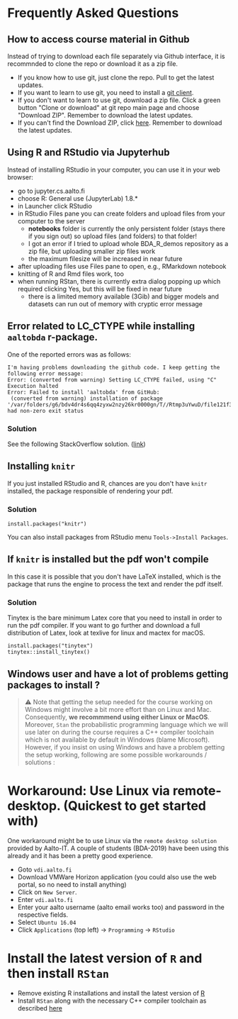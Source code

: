 # Frequently Asked Questions

## How to access course material in Github

Instead of trying to download each file separately via Github interface, it is recommnded to clone the repo or download it as a zip file.
 - If you know how to use git, just clone the repo. Pull to get the latest updates.
 - If you want to learn to use git, you need to install a [git client](https://www.google.com/search?q=git+clients&oq=git+client).
 - If you don't want to learn to use git, download a zip file. Click a green button "Clone or download" at git repo main page and choose "Download ZIP". Remember to download the latest updates.
 - If you can't find the Download ZIP, click [here](https://github.com/avehtari/BDA_course_Aalto/archive/master.zip). Remember to download the latest updates.

## Using R and RStudio via Jupyterhub

Instead of installing RStudio in your computer, you can use it in your web browser:
- go to jupyter.cs.aalto.fi
- choose R: General use (JupyterLab) 1.8.*
- in Launcher click RStudio
- in RStudio Files pane you can create folders and upload files from your computer to the server
  - **notebooks** folder is currently the only persistent folder (stays there if you sign out) so upload files (and folders) to that folder!
  - I got an error if I tried to upload whole BDA_R_demos repository as a zip file, but uploading smaller zip files work
  - the maximum filesize will be increased in near future
- after uploading files use Files pane to open, e.g., RMarkdown notebook
- knitting of R and Rmd files work, too
- when running RStan, there is currently extra dialog popping up which required clicking Yes, but this will be fixed in near future
  - there is a limited memory available (3Gib) and bigger models and datasets can run out of memory with cryptic error message

## Error related to LC_CTYPE while installing `aaltobda` r-package.
One of the reported errors was as follows:
```
I'm having problems downloading the github code. I keep getting the following error message:
Error: (converted from warning) Setting LC_CTYPE failed, using "C"
Execution halted
Error: Failed to install 'aaltobda' from GitHub:
 (converted from warning) installation of package '/var/folders/g6/bdv4dr4s6qq4zyxw2nzy26kr0000gn/T//Rtmp3uYwuD/file121f355845a3/aaltobda_0.1.tar.gz' had non-zero exit status
 ```

### Solution
See the following StackOverflow solution. ([link](https://stackoverflow.com/a/3909546))

## Installing `knitr`
If you just installed RStudio and R, chances are you don't have `knitr` installed, the package responsible of rendering your pdf.

### Solution
```{r}
install.packages("knitr")
```
You can also install packages from RStudio menu `Tools->Install Packages`.

## If `knitr` is installed but the pdf won't compile
In this case it is possible that you don't have LaTeX installed, which is the package that runs the engine to process the text and render the pdf itself.

### Solution
Tinytex is the bare minimum Latex core that you need to install in order to run the pdf compiler. If you want to go further and download a full distribution of Latex, look at texlive for linux and mactex for macOS.

```{r}
install.packages("tinytex")
tinytex::install_tinytex()
```

## Windows user and have a lot of problems getting packages to install ?

> ⚠️ Note that getting the setup needed for the course working on Windows might involve a bit more effort than on Linux and Mac. Consequently, **we recommmend using either Linux or MacOS**.
> Moreover, `Stan` the probabilistic programming language which we will use later on during the course requires a C++ compiler toolchain which is not available by default in Windows (blame Microsoft).
> However, if you insist on using Windows and have a problem getting the setup working, following are some possible workarounds / solutions :

# Workaround: Use Linux via remote-desktop. (Quickest to get started with)

One workaround might be to use Linux via the `remote desktop solution` provided by Aalto-IT. A couple of students (BDA-2019) have been using this already and it has been a pretty good experience.
* Goto `vdi.aalto.fi`
* Download VMWare Horizon application (you could also use the web portal, so no need to install anything)
* Click on `New Server`.
* Enter `vdi.aalto.fi`
* Enter your aalto username (aalto email works too) and password in the respective fields.
* Select `Ubuntu 16.04`
* Click `Applications` (top left) -> `Programming` -> `RStudio`

# Install the latest version of `R` and then install `RStan`
* Remove existing R installations and install the latest version of [R](https://www.r-project.org/)
* Install `RStan` along with the necessary C++ compiler toolchain as described [here](https://github.com/stan-dev/rstan/wiki/RStan-Getting-Started)

